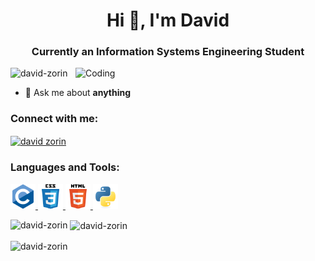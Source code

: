 <h1 align="center">Hi 👋, I'm David</h1>
<h3 align="center">Currently an Information Systems Engineering Student</h3>
<img align="right" alt="Coding" width="400" src="https://i.ibb.co/RDMvrwX/banner-1.png"

<p align="left"> <img src="https://komarev.com/ghpvc/?username=david-zorin&label=Profile%20views&color=0e75b6&style=flat" alt="david-zorin" /> </p>

- 💬 Ask me about **anything**

<h3 align="left">Connect with me:</h3>
<p align="left">
<a href="https://linkedin.com/in/david-zorin" target="blank"><img align="center" src="https://raw.githubusercontent.com/rahuldkjain/github-profile-readme-generator/master/src/images/icons/Social/linked-in-alt.svg" alt="david zorin" height="30" width="40" /></a>
</p>

<h3 align="left">Languages and Tools:</h3>
<p align="left"> <a href="https://www.cprogramming.com/" target="_blank" rel="noreferrer"> <img src="https://raw.githubusercontent.com/devicons/devicon/master/icons/c/c-original.svg" alt="c" width="40" height="40"/> </a> <a href="https://www.w3schools.com/css/" target="_blank" rel="noreferrer"> <img src="https://raw.githubusercontent.com/devicons/devicon/master/icons/css3/css3-original-wordmark.svg" alt="css3" width="40" height="40"/> </a> <a href="https://www.w3.org/html/" target="_blank" rel="noreferrer"> <img src="https://raw.githubusercontent.com/devicons/devicon/master/icons/html5/html5-original-wordmark.svg" alt="html5" width="40" height="40"/> </a> <a href="https://www.python.org" target="_blank" rel="noreferrer"> <img src="https://raw.githubusercontent.com/devicons/devicon/master/icons/python/python-original.svg" alt="python" width="40" height="40"/> </a> </p>

<p><img align="left" src="https://github-readme-stats.vercel.app/api/top-langs?username=david-zorin&show_icons=true&locale=en&layout=compact" alt="david-zorin" /></p>

<p>&nbsp;<img align="center" src="https://github-readme-stats.vercel.app/api?username=david-zorin&show_icons=true&locale=en" alt="david-zorin" /></p>

<p><img align="center" src="https://github-readme-streak-stats.herokuapp.com/?user=david-zorin&" alt="david-zorin" /></p>
